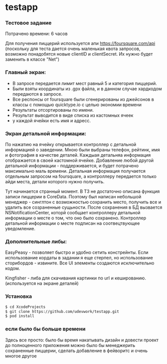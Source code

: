 # testapp
### Тестовое задание
Потрачено времени: 6 часов

Для получения пиццерий используется апи https://foursquare.com/api 
(поскольку для теста дается очень маленькая квота запросов, возможно понадобятся новые clientID и clientSecret. Их нужно будет заменить в классе "Net")

### Главный экран:

- В запросе передается лимит мест равный 5 и категория пиццерий.
- Были взяты координаты из .gpx файла, и в данном случае хардкодом передаются в запросе.
- Все респонсы от foursquare были сгенерированы из джейсонов в классы с помощью quicktype.io с целью экономии времени
- Результаты отсортированы по имени.
- Результат выводится в виде списка из кастомных ячеек
- у каждой ячейки есть имя и адресс.

### Экран детальной информации:

По нажатию на ячейку открывается контроллер с детальной информацией о заведении.
Мною были выбраны телефон, рейтинк, имя и фотография в качестве деталей.
Каждыая детальняа информация отображается в своей кастомной ячейке.
Добавление любой другой детальной информации - поддерживается, и будет потрачено максимально маль времени.
Детальная информация получается отдельным запросом на foursquare, а контроллеру передается только айди места, детали которого нужно получить.

Тут начинается странный момент. В ТЗ не достаточно описана функция записи пиццерии в CoreData. Поэтому был написан небольшой менеджер - синглтон с возможностью
сохранить место, получить все и удалить все созраненные сущьности.
После сохранения в БД вызвается NSNotificationCenter, которй сообщает контроллеру детальной информации о месте о том, что оно было сохранено.
Контроллер детальной информации о месте подписан на соотвецтвующее уведомление.

### Дополнительные либы:

EasyPeasy - позволяет быстро и удобно сетить констрейнты.
Если использование кордаты в задании я еще стерпел, но использование сторибордов - извините. 
Все UI элементы создаются исключительно кодом.

Kingfisher - либа для скачивания картинки по url и кешированию. (используется на экране деталей)

### Установка

```sh
$ cd XcodeProjects
$ git clone https://github.com/udevwork/testapp.git
$ pod install
```
### если было бы больше времени
Здесь все просто: было бы время накатывать дизайн и довести проект до полноценного приложения
можно было бы менеджерить сохраненные пиццерии, сделать добавление в фейворитс и очень многое другое

